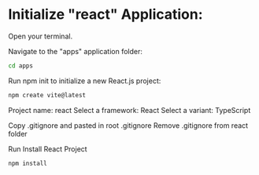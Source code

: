 # Initialize "react" Application:

Open your terminal.

Navigate to the "apps" application folder:

```bash
cd apps
```

Run npm init to initialize a new React.js project:

```bash
npm create vite@latest
```

Project name: react
Select a framework: React
Select a variant: TypeScript

Copy .gitignore and pasted in root .gitignore
Remove .gitignore from react folder

Run Install React Project

```bash
npm install
```
